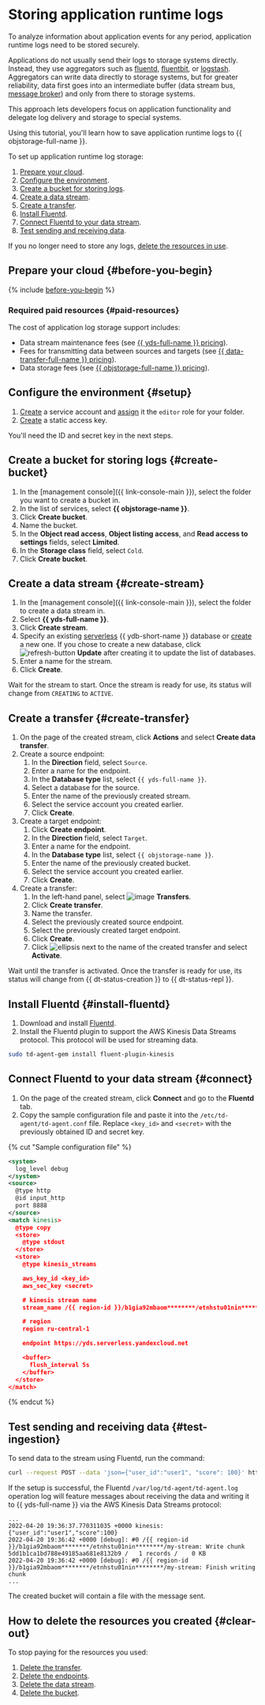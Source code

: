 # Storing application runtime logs


To analyze information about application events for any period, application runtime logs need to be stored securely.

Applications do not usually send their logs to storage systems directly. Instead, they use aggregators such as [fluentd](https://www.fluentd.org), [fluentbit](https://fluentbit.io), or [logstash](https://www.elastic.co/logstash/). Aggregators can write data directly to storage systems, but for greater reliability, data first goes into an intermediate buffer (data stream bus, [message broker](https://en.wikipedia.org/wiki/Message_broker)) and only from there to storage systems.

This approach lets developers focus on application functionality and delegate log delivery and storage to special systems.

Using this tutorial, you'll learn how to save application runtime logs to {{ objstorage-full-name }}.

To set up application runtime log storage:

1. [Prepare your cloud](#before-you-begin).
1. [Configure the environment](#setup).
1. [Create a bucket for storing logs](#create-bucket).
1. [Create a data stream](#create-stream).
1. [Create a transfer](#create-transfer).
1. [Install Fluentd](#install-fluentd).
1. [Connect Fluentd to your data stream](#connect).
1. [Test sending and receiving data](#test-ingestion).

If you no longer need to store any logs, [delete the resources in use](#clear-out).

## Prepare your cloud {#before-you-begin}

{% include [before-you-begin](../_tutorials_includes/before-you-begin.md) %}

### Required paid resources {#paid-resources}

The cost of application log storage support includes:

* Data stream maintenance fees (see [{{ yds-full-name }} pricing](../../data-streams/pricing.md)).
* Fees for transmitting data between sources and targets (see [{{ data-transfer-full-name }} pricing](../../data-transfer/pricing.md)).
* Data storage fees (see [{{ objstorage-full-name }} pricing](../../storage/pricing.md)).

## Configure the environment {#setup}

1. [Create](../../iam/operations/sa/create.md) a service account and [assign](../../iam/operations/sa/assign-role-for-sa.md) it the `editor` role for your folder.
1. [Create](../../iam/operations/sa/create-access-key.md) a static access key.

You'll need the ID and secret key in the next steps.

## Create a bucket for storing logs {#create-bucket}

1. In the [management console]({{ link-console-main }}), select the folder you want to create a bucket in.
1. In the list of services, select **{{ objstorage-name }}**.
1. Click **Create bucket**.
1. Name the bucket.
1. In the **Object read access**, **Object listing access**, and **Read access to settings** fields, select **Limited**.
1. In the **Storage class** field, select `Cold`.
1. Click **Create bucket**.
  
## Create a data stream {#create-stream}

1. In the [management console]({{ link-console-main }}), select the folder to create a data stream in.
1. Select **{{ yds-full-name }}**.
1. Click **Create stream**.
1. Specify an existing [serverless](../../ydb/concepts/serverless-and-dedicated.md#serverless) {{ ydb-short-name }} database or [create](../../ydb/quickstart.md#serverless) a new one. If you chose to create a new database, click ![refresh-button](../../_assets/data-streams/refresh-button.svg) **Update** after creating it to update the list of databases.
1. Enter a name for the stream.
1. Click **Create**.

Wait for the stream to start. Once the stream is ready for use, its status will change from `CREATING` to `ACTIVE`.

## Create a transfer {#create-transfer}

1. On the page of the created stream, click **Actions** and select **Create data transfer**.
1. Create a source endpoint:
    1. In the **Direction** field, select `Source`.
    1. Enter a name for the endpoint.
    1. In the **Database type** list, select `{{ yds-full-name }}`.
    1. Select a database for the source.
    1. Enter the name of the previously created stream.
    1. Select the service account you created earlier.
    1. Click **Create**.
1. Create a target endpoint:
    1. Click **Create endpoint**.
    1. In the **Direction** field, select `Target`.
    1. Enter a name for the endpoint.
    1. In the **Database type** list, select `{{ objstorage-name }}`.
    1. Enter the name of the previously created bucket.
    1. Select the service account you created earlier.
    1. Click **Create**.
1. Create a transfer:
    1. In the left-hand panel, select ![image](../../_assets/data-transfer/transfer.svg) **Transfers**.
    1. Click **Create transfer**.
    1. Name the transfer.
    1. Select the previously created source endpoint.
    1. Select the previously created target endpoint.
    1. Click **Create**.
    1. Click ![ellipsis](../../_assets/horizontal-ellipsis.svg) next to the name of the created transfer and select **Activate**.

Wait until the transfer is activated. Once the transfer is ready for use, its status will change from {{ dt-status-creation }} to {{ dt-status-repl }}.

## Install Fluentd {#install-fluentd}

1. Download and install [Fluentd](https://www.fluentd.org/download).
1. Install the Fluentd plugin to support the AWS Kinesis Data Streams protocol. This protocol will be used for streaming data.

  ```bash
  sudo td-agent-gem install fluent-plugin-kinesis
  ```

## Connect Fluentd to your data stream {#connect}

1. On the page of the created stream, click **Connect** and go to the **Fluentd** tab.
1. Copy the sample configuration file and paste it into the `/etc/td-agent/td-agent.conf` file. Replace `<key_id>` and `<secret>` with the previously obtained ID and secret key.

  {% cut "Sample configuration file" %}

  ```xml
  <system>
    log_level debug
  </system>
  <source>
    @type http
    @id input_http
    port 8888
  </source>
  <match kinesis>
    @type copy
    <store>
      @type stdout
    </store>
    <store>
      @type kinesis_streams

      aws_key_id <key_id>
      aws_sec_key <secret>

      # kinesis stream name
      stream_name /{{ region-id }}/b1gia92mbaom********/etnhstu01nin********/my-stream

      # region
      region ru-central-1

      endpoint https://yds.serverless.yandexcloud.net

      <buffer>
        flush_interval 5s
      </buffer>
    </store>
  </match>
  ```

  {% endcut %}

## Test sending and receiving data {#test-ingestion}

To send data to the stream using Fluentd, run the command:

```bash
curl --request POST --data 'json={"user_id":"user1", "score": 100}' http://localhost:8888/kinesis
```

If the setup is successful, the Fluentd `/var/log/td-agent/td-agent.log` operation log will feature messages about receiving the data and writing it to {{ yds-full-name }} via the AWS Kinesis Data Streams protocol:

```text
...
2022-04-20 19:36:37.770311035 +0000 kinesis: {"user_id":"user1","score":100}
2022-04-20 19:36:42 +0000 [debug]: #0 /{{ region-id }}/b1gia92mbaom********/etnhstu01nin********/my-stream: Write chunk 5dd1b1ca1bd788e49185aa681e8132b9 /   1 records /    0 KB
2022-04-20 19:36:42 +0000 [debug]: #0 /{{ region-id }}/b1gia92mbaom********/etnhstu01nin********/my-stream: Finish writing chunk
...
```

The created bucket will contain a file with the message sent.

## How to delete the resources you created {#clear-out}

To stop paying for the resources you used:

1. [Delete the transfer](../../data-transfer/operations/transfer.md#delete).
1. [Delete the endpoints](../../data-transfer/operations/endpoint/index.md#delete).
1. [Delete the data stream](../../data-streams/operations/manage-streams.md#delete-data-stream).
1. [Delete the bucket](../../storage/operations/buckets/delete.md).
